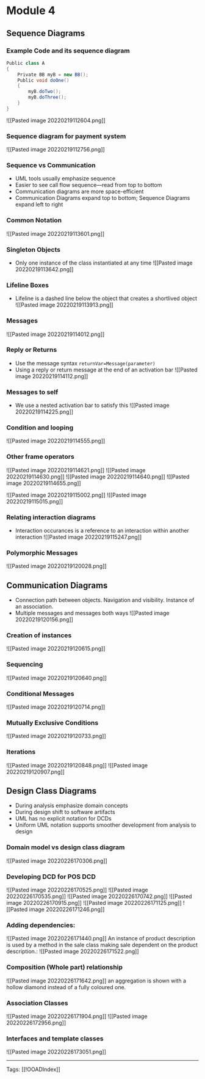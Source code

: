 # Module 4
## Sequence Diagrams
### Example Code and its sequence diagram
```java
Public class A
{
	Private BB myB = new BB();
	Public void doOne()
	{
		myB.doTwo();
		myB.doThree();
	}
}
```
![[Pasted image 20220219112604.png]]

### Sequence diagram for payment system
![[Pasted image 20220219112756.png]]

### Sequence vs Communication
- UML tools usually emphasize sequence
- Easier to see call flow sequence—read from top to bottom
- Communication diagrams are more space-efficient
- Communication Diagrams expand top to bottom; Sequence Diagrams expand left to right

### Common Notation
![[Pasted image 20220219113601.png]]

### Singleton Objects
- Only one instance of the class instantiated at any time
![[Pasted image 20220219113642.png]]

### Lifeline Boxes
- Lifeline is a dashed line below the object that creates a shortlived object
![[Pasted image 20220219113913.png]]

### Messages
![[Pasted image 20220219114012.png]]

### Reply or Returns
- Use the message syntax `returnVar=Message(parameter)`
- Using a reply or return message at the end of an activation bar
![[Pasted image 20220219114112.png]]

### Messages to self
- We use a nested activation bar to satisfy this
![[Pasted image 20220219114225.png]]

### Condition and looping
![[Pasted image 20220219114555.png]]

### Other frame operators
![[Pasted image 20220219114621.png]]
![[Pasted image 20220219114630.png]]
![[Pasted image 20220219114640.png]]
![[Pasted image 20220219114655.png]]

![[Pasted image 20220219115002.png]]
![[Pasted image 20220219115015.png]]

### Relating interaction diagrams
- Interaction occurances is a reference to an interaction within another interaction
![[Pasted image 20220219115247.png]]

### Polymorphic Messages
![[Pasted image 20220219120028.png]]

## Communication Diagrams
- Connection path between objects. Navigation and visibility. Instance of an association.
- Multiple messages and messages both ways
![[Pasted image 20220219120156.png]]

### Creation of instances
![[Pasted image 20220219120615.png]]

### Sequencing
![[Pasted image 20220219120640.png]]

### Conditional Messages
![[Pasted image 20220219120714.png]]

### Mutually Exclusive Conditions
![[Pasted image 20220219120733.png]]

### Iterations
![[Pasted image 20220219120848.png]]
![[Pasted image 20220219120907.png]]

## Design Class Diagrams
- During analysis emphasize domain concepts
- During design shift to software artifacts
- UML has no explicit notation for DCDs
- Uniform UML notation supports smoother development from analysis to design

### Domain model vs design class diagram
![[Pasted image 20220226170306.png]]

### Developing DCD for POS DCD
![[Pasted image 20220226170525.png]]
![[Pasted image 20220226170535.png]]
![[Pasted image 20220226170742.png]]
![[Pasted image 20220226170915.png]]
![[Pasted image 20220226171125.png]]
![[Pasted image 20220226171246.png]]

### Adding dependencies:
![[Pasted image 20220226171440.png]]
An instance of product description is used by a method in the sale class making sale dependent on the product description.:
![[Pasted image 20220226171522.png]]

### Composition (Whole part) relationship
![[Pasted image 20220226171642.png]]
an aggregation is shown with a  hollow diamond instead of a fully coloured one.

### Association Classes
![[Pasted image 20220226171904.png]]
![[Pasted image 20220226172956.png]]

### Interfaces and template classes
![[Pasted image 20220226173051.png]]


---
Tags: [[!OOADIndex]]	